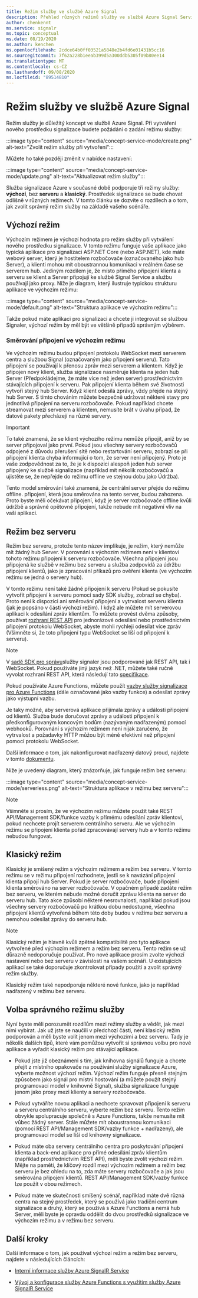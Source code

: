 ```yaml
---
title: Režim služby ve službě Azure Signal
description: Přehled různých režimů služby ve službě Azure Signal Service – vysvětlení jejich rozdílů a příslušných scénářů uživatelů
author: chenkennt
ms.service: signalr
ms.topic: conceptual
ms.date: 08/19/2020
ms.author: kenchen
ms.openlocfilehash: 2cdce64b0ff03521a5848e2b4fd6e01431b5cc16
ms.sourcegitcommit: 7f62a228b1eeab399d5a300ddb5305f09b80ee14
ms.translationtype: MT
ms.contentlocale: cs-CZ
ms.lasthandoff: 09/08/2020
ms.locfileid: "89514810"
---
```

# <a name="service-mode-in-azure-signalr-service"></a>Režim služby ve službě Azure Signal

Režim služby je důležitý koncept ve službě Azure Signal. Při vytváření nového prostředku signalizace budete požádáni o zadání režimu služby:

:::image type="content" source="media/concept-service-mode/create.png" alt-text="Zvolit režim služby při vytvoření":::

Můžete ho také později změnit v nabídce nastavení:

:::image type="content" source="media/concept-service-mode/update.png" alt-text="Aktualizovat režim služby":::

Služba signalizace Azure v současné době podporuje tři režimy služby: **výchozí**, bez **serveru** a **klasický**. Prostředek signalizace se bude chovat odlišně v různých režimech. V tomto článku se dozvíte o rozdílech a o tom, jak zvolit správný režim služby na základě vašeho scénáře.

## <a name="default-mode"></a>Výchozí režim

Výchozím režimem je výchozí hodnota pro režim služby při vytváření nového prostředku signalizace. V tomto režimu funguje vaše aplikace jako typická aplikace pro signalizaci ASP.NET Core (nebo ASP.NET), kde máte webový server, který je hostitelem rozbočovače (označovaného jako hub Server), a klienti mohou mít oboustrannou komunikaci v reálném čase se serverem hub. Jediným rozdílem je, že místo přímého připojení klienta a serveru se klient a Server připojují ke službě Signal Service a službu používají jako proxy. Níže je diagram, který ilustruje typickou strukturu aplikace ve výchozím režimu:

:::image type="content" source="media/concept-service-mode/default.png" alt-text="Struktura aplikace ve výchozím režimu":::

Takže pokud máte aplikaci pro signalizaci a chcete ji integrovat se službou Signaler, výchozí režim by měl být ve většině případů správným výběrem.

### <a name="connection-routing-in-default-mode"></a>Směrování připojení ve výchozím režimu

Ve výchozím režimu budou připojení protokolu WebSocket mezi serverem centra a službou Signal (označovaným jako připojení serveru). Tato připojení se používají k přenosu zpráv mezi serverem a klientem. Když je připojen nový klient, služba signalizace nasměruje klienta na jeden hub Server (Předpokládejme, že máte více než jeden server) prostřednictvím stávajících připojení k serveru. Pak připojení klienta během své životnosti vytvoří stejný hub Server. Když klient odesílá zprávy, vždy přejde na stejný hub Server. S tímto chováním můžete bezpečně udržovat některé stavy pro jednotlivá připojení na serveru rozbočovače. Pokud například chcete streamovat mezi serverem a klientem, nemusíte brát v úvahu případ, že datové pakety přecházejí na různé servery.

> [!IMPORTANT]
> To také znamená, že se klient výchozího režimu nemůže připojit, aniž by se server připojoval jako první. Pokud jsou všechny servery rozbočovačů odpojené z důvodu přerušení sítě nebo restartování serveru, zobrazí se při připojení klienta chyba informující o tom, že server není připojený. Proto je vaše zodpovědnost za to, že je k dispozici alespoň jeden hub server připojený ke službě signalizace (například mít několik rozbočovačů a ujistěte se, že nepřejde do režimu offline ve stejnou dobu jako Údržba).

Tento model směrování také znamená, že centrální server přejde do režimu offline. připojení, která jsou směrována na tento server, budou zahozena. Proto byste měli očekávat připojení, když je server rozbočovače offline kvůli údržbě a správné opětovné připojení, takže nebude mít negativní vliv na vaši aplikaci.

## <a name="serverless-mode"></a>Režim bez serveru

Režim bez serveru, protože tento název implikuje, je režim, který nemůže mít žádný hub Server. V porovnání s výchozím režimem není v klientovi tohoto režimu připojení k serveru rozbočovače. Všechna připojení jsou připojená ke službě v režimu bez serveru a služba zodpovídá za údržbu připojení klientů, jako je zpracování příkazů pro ověření klienta (ve výchozím režimu se jedná o servery hub).

V tomto režimu není také žádné připojení k serveru (Pokud se pokusíte vytvořit připojení k serveru pomocí sady SDK služby, zobrazí se chyba). Proto není k dispozici ani směrování připojení a vytrvalost serveru klienta (jak je popsáno v části výchozí režim). I když ale můžete mít serverovou aplikaci k odesílání zpráv klientům. To můžete provést dvěma způsoby, používat [rozhraní REST API](https://github.com/Azure/azure-signalr/blob/dev/docs/rest-api.md) pro jednorázové odesílání nebo prostřednictvím připojení protokolu WebSocket, abyste mohli rychleji odesílat více zpráv (Všimněte si, že toto připojení typu WebSocket se liší od připojení k serveru).

> [!NOTE]
> V [sadě SDK pro správu](https://github.com/Azure/azure-signalr/blob/dev/docs/management-sdk-guide.md)služby signaler jsou podporované jak REST API, tak i WebSocket. Pokud používáte jiný jazyk než .NET, můžete také ručně vyvolat rozhraní REST API, která následují tato [specifikace](https://github.com/Azure/azure-signalr/blob/dev/docs/rest-api.md).
>
> Pokud používáte Azure Functions, můžete použít [vazby služby signalizace pro Azure Functions](https://docs.microsoft.com/azure/azure-functions/functions-bindings-signalr-service) (dále označované jako vazby funkce) a odesílat zprávy jako výstupní vazbu.

Je taky možné, aby serverová aplikace přijímala zprávy a události připojení od klientů. Služba bude doručovat zprávy a události připojení k předkonfigurovaným koncovým bodům (nazývaným nadřazeným) pomocí webhooků. Porovnání s výchozím režimem není nijak zaručeno, že vytrvalost a požadavky HTTP můžou být méně efektivní než připojení pomocí protokolu WebSocket.

Další informace o tom, jak nakonfigurovat nadřazený datový proud, najdete v tomto [dokumentu](https://docs.microsoft.com/azure/azure-signalr/concept-upstream).

Níže je uvedený diagram, který znázorňuje, jak funguje režim bez serveru:

:::image type="content" source="media/concept-service-mode/serverless.png" alt-text="Struktura aplikace v režimu bez serveru":::

> [!NOTE]
> Všimněte si prosím, že ve výchozím režimu můžete použít také REST API/Management SDK/funkce vazby k přímému odesílání zpráv klientovi, pokud nechcete projít serverem centrálního serveru. Ale ve výchozím režimu se připojení klienta pořád zpracovávají servery hub a v tomto režimu nebudou fungovat.

## <a name="classic-mode"></a>Klasický režim

Klasický je smíšený režim s výchozím režimem a režim bez serveru. V tomto režimu se v režimu připojení rozhodnete, jestli se k navázání připojení klienta připojí hub Server. Pokud je server rozbočovače, bude připojení klienta směrováno na server rozbočovače. V opačném případě zadáte režim bez serveru, ve kterém nebude možné doručit zprávu klienta na server do serveru hub. Tato akce způsobí některé nesrovnalosti, například pokud jsou všechny servery rozbočovačů po krátkou dobu nedostupné, všechna připojení klientů vytvořená během této doby budou v režimu bez serveru a nemohou odesílat zprávy do serveru hub.

> [!NOTE]
> Klasický režim je hlavně kvůli zpětné kompatibilitě pro tyto aplikace vytvořené před výchozím režimem a režim bez serveru. Tento režim se už důrazně nedoporučuje používat. Pro nové aplikace prosím zvolte výchozí nastavení nebo bez serveru v závislosti na vašem scénáři. U existujících aplikací se také doporučuje zkontrolovat případy použití a zvolit správný režim služby.

Klasický režim také nepodporuje některé nové funkce, jako je například nadřazený v režimu bez serveru.

## <a name="choose-the-right-service-mode"></a>Volba správného režimu služby

Nyní byste měli porozumět rozdílům mezi režimy služby a vědět, jak mezi nimi vybírat. Jak už jste se naučili v předchozí části, není klasický režim podporován a měli byste volit jenom mezi výchozími a bez serveru. Tady je několik dalších tipů, které vám pomůžou vytvořit si správnou volbu pro nové aplikace a vyřadit klasický režim pro stávající aplikace.

* Pokud jste již obeznámeni s tím, jak knihovna signálů funguje a chcete přejít z místního opakovače na používání služby signalizace Azure, vyberte možnost výchozí režim. Výchozí režim funguje přesně stejným způsobem jako signál pro místní hostování (a můžete použít stejný programovací model v knihovně Signal), služba signalizace funguje jenom jako proxy mezi klienty a servery rozbočovače.

* Pokud vytváříte novou aplikaci a nechcete spravovat připojení k serveru a serveru centrálního serveru, vyberte režim bez serveru. Tento režim obvykle spolupracuje společně s Azure Functions, takže nemusíte mít vůbec žádný server. Stále můžete mít oboustrannou komunikaci (pomocí REST API/Management SDK/vazby funkce + nadřazený), ale programovací model se liší od knihovny signalizace.

* Pokud máte oba servery centrálního centra pro poskytování připojení klienta a back-end aplikace pro přímé odesílání zpráv klientům (například prostřednictvím REST API), měli byste zvolit výchozí režim. Mějte na paměti, že klíčový rozdíl mezi výchozím režimem a režim bez serveru je bez ohledu na to, zda máte servery rozbočovače a jak jsou směrována připojení klientů. REST API/Management SDK/vazby funkce lze použít v obou režimech.

* Pokud máte ve skutečnosti smíšený scénář, například máte dvě různá centra na stejný prostředek, který se používá jako tradiční centrum signalizace a druhý, který se používá s Azure Functions a nemá hub Server, měli byste je opravdu oddělit do dvou prostředků signalizace ve výchozím režimu a v režimu bez serveru.

## <a name="next-steps"></a>Další kroky

Další informace o tom, jak používat výchozí režim a režim bez serveru, najdete v následujících článcích:

* [Interní informace služby Azure SignalR Service](signalr-concept-internals.md)

* [Vývoj a konfigurace služby Azure Functions s využitím služby Azure SignalR Service](signalr-concept-serverless-development-config.md)
